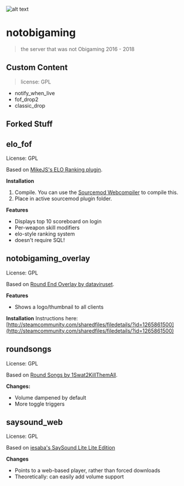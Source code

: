 ![alt text](https://tinoesroho.github.io/notobigaming/img/server_logo.png "Logo Title Text 1")
# notobigaming
> the server that was not Obigaming
> 2016 - 2018


## Custom Content
> license: GPL

- notify_when_live
- fof_drop2
- classic_drop

## Forked Stuff

elo_fof
---
License: GPL

Based on [MikeJS's ELO Ranking plugin](https://forums.alliedmods.net/showthread.php?p=728645).

**Installation**
1. Compile. You can use the [Sourcemod Webcompiler](http://www.sourcemod.net/compiler.php) to compile this.
2. Place in active sourcemod plugin folder.

**Features**
- Displays top 10 scoreboard on login
- Per-weapon skill modifiers
- elo-style ranking system
- doesn't require SQL!

notobigaming_overlay
---
License: GPL

Based on [Round End Overlay by dataviruset](https://forums.alliedmods.net/showthread.php?p=1258365).

**Features**
- Shows a logo/thumbnail to all clients

**Installation**
Instructions here: [http://steamcommunity.com/sharedfiles/filedetails/?id=1265861500](http://steamcommunity.com/sharedfiles/filedetails/?id=1265861500)

roundsongs
---
License: GPL

Based on [Round Songs by 1Swat2KillThemAll](https://forums.alliedmods.net/showthread.php?p=1399574).

**Changes:**

- Volume dampened by default
- More toggle triggers

saysound_web
---
License: GPL

Based on [iesaba's SaySound Lite Lite Edition](https://github.com/iesaba/SaySound-Lite-Lite-Edition)

**Changes**

- Points to a web-based player, rather than forced downloads
- Theoretically: can easily add volume support